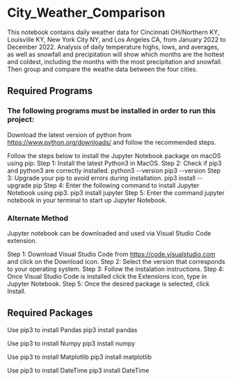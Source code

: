 # City_Weather_Comparison
This notebook contains daily weather data for Cincinnati OH/Northern KY, Louisville KY, New York City NY, and Los Angeles CA, from January 2022 to December 2022. Analysis of daily temperature highs, lows, and averages, as well as snowfall and precipitation will show which months are the hottest and coldest, including the months with the most precipitation and snowfall. Then group and compare the weathe data between the four cities. 

## Required Programs
### The following programs must be installed in order to run this project:
Download the latest version of python from https://www.python.org/downloads/ and follow the recommended steps. 

Follow the steps below to install the Jupyter Notebook package on macOS using pip:
Step 1: Install the latest Python3 in MacOS.
Step 2: Check if pip3 and python3 are correctly installed. python3 --version pip3 --version
Step 3: Upgrade your pip to avoid errors during installation. pip3 install --upgrade pip
Step 4: Enter the following command to install Jupyter Notebook using pip3. pip3 install jupyter
Step 5: Enter the command jupyter notebook in your terminal to start up Jupyter Notebook.

### Alternate Method
Jupyter notebook can be downloaded and used via Visual Studio Code extension.

Step 1: Download Visual Studio Code from https://code.visualstudio.com and click on the Download icon.
Step 2: Select the version that corresponds to your operating system.
Step 3: Follow the instalation instructions.
Step 4: Once Visual Studio Code is installed click the Extensions icon, type in Jupyter Notebook.
Step 5: Once the desired package is selected, click Install.

## Required Packages
Use pip3 to install Pandas
pip3 install pandas

Use pip3 to install Numpy
pip3 install numpy

Use pip3 to install Matplotlib
pip3 install matplotlib

Use pip3 to install DateTime
pip3 install DateTime